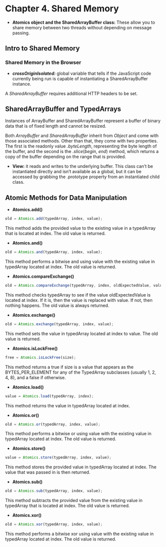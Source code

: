 # Chapter 4. Shared Memory

- **Atomics object and the SharedArrayBuffer class:** These allow you to share memory between two threads without depending on message passing.

## Intro to Shared Memory

### Shared Memory in the Browser

- **_crossOriginIsolated:_** global variable that tells if the JavaScript code currently being run is capable of instantiating a SharedArrayBuffer instance.

A _SharedArrayBuffer_ requires additional HTTP headers to be set.

## SharedArrayBuffer and TypedArrays

Instances of ArrayBuffer and SharedArrayBuffer represent a buffer of binary data that is of fixed length and cannot be resized.

Both _ArrayBuffer_ and _SharedArrayBuffer_ inherit from _Object_ and come with those associated methods. Other than that, they come with two properties. The first is the readonly value _.byteLength_, representing the byte length of the buffer, and the second is the _.slice_(_begin_, _end_) method, which returns a copy of the buffer depending on the range that is provided.

- **View:** it reads and writes to the underlying buffer. This class can’t be instantiated directly and isn’t available as a global, but it can be accessed by grabbing the .prototype property from an instantiated child class.

## Atomic Methods for Data Manipulation

- **Atomics.add()**

```js
old = Atomics.add(typedArray, index, value);
```

This method adds the provided value to the existing value in a typedArray that is located at index. The old value is returned.

- **Atomics.and()**

```js
old = Atomics.and(typedArray, index, value);
```

This method performs a bitwise and using value with the existing value in typedArray located at index. The old value is returned.

- **Atomics.compareExchange()**

```js
old = Atomics.compareExchange(typedArray, index, oldExpectedValue, value);
```

This method checks typedArray to see if the value oldExpectedValue is located at index. If it is, then the value is replaced with value. If not, then nothing happens. The old value is always returned.

- **Atomics.exchange()**

```js
old = Atomics.exchange(typedArray, index, value);
```

This method sets the value in typedArray located at index to value. The old value is returned.

- **Atomics.isLockFree()**

```js
free = Atomics.isLockFree(size);
```

This method returns a true if size is a value that appears as the BYTES_PER_ELEMENT for any of the TypedArray subclasses (usually 1, 2, 4, 8), and a false if otherwise.

- **Atomics.load()**

```js
value = Atomics.load(typedArray, index);
```

This method returns the value in typedArray located at index.

- **Atomics.or()**

```js
old = Atomics.or(typedArray, index, value);
```

This method performs a bitwise or using value with the existing value in typedArray located at index. The old value is returned.

- **Atomics.store()**

```js
value = Atomics.store(typedArray, index, value);
```

This method stores the provided value in typedArray located at index. The value that was passed in is then returned.

- **Atomics.sub()**

```js
old = Atomics.sub(typedArray, index, value);
```

This method subtracts the provided value from the existing value in typedArray that is located at index. The old value is returned.

- **Atomics.xor()**

```js
old = Atomics.xor(typedArray, index, value);
```

This method performs a bitwise xor using value with the existing value in typedArray located at index. The old value is returned.
